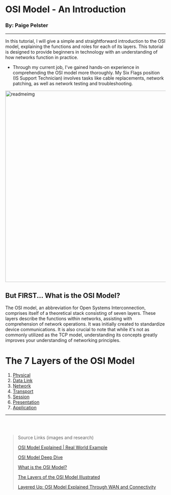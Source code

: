 # OSI Model - An Introduction 
### By: Paige Pelster
---
In this tutorial, I will give a simple and straightforward introduction to the OSI model, explaining the functions and roles for each of its layers. This tutorial is designed to provide beginners in technology with an understanding of how networks function in practice.
* Through my current job, I've gained hands-on experience in comprehending the OSI model more thoroughly. My Six Flags position (IS Support Technician) involves tasks like cable replacements, network patching, as well as network testing and troubleshooting.


<img src= "https://images.ctfassets.net/wivd9zt8fi3t/p4ffps3SRzKrYoxFqaG59/20792ce53626acc756b5b53cc00633f8/data_center_osi_model.jpg" alt="readmeimg" width="600" />


## But FIRST... What is the OSI Model?
The OSI model, an abbreviation for Open Systems Interconnection, comprises itself of a theoretical stack consisting of seven layers. These layers describe the functions within networks, assisting with comprehension of network operations. It was initially created to standardize device communications. It is also crucial to note that while it's not as commonly utilized as the TCP model, understanding its concepts greatly improves your understanding of networking principles.

# The 7 Layers of the OSI Model
1. [Physical](physical.md)
2. [Data Link](datalink.md)
3. [Network](network.md)
4. [Transport](transport.md)
5. [Session](session.md)
6. [Presentation](presentation.md)
7. [Application](application.md)
---
 <br>
 <br>
 

> Source Links (images and research)
> 
> [OSI Model Explained | Real World Example](https://www.youtube.com/watch?v=LANW3m7UgWs)
> 
> [OSI Model Deep Dive](https://www.youtube.com/watch?v=oVVlMqsLdro&t=2s)
>
> [What is the OSI Model?](https://www.fortinet.com/resources/cyberglossary/osi-model)
>
> [The Layers of the OSI Model Illustrated](https://www.lifewire.com/layers-of-the-osi-model-illustrated-818017)
>
> [Layered Up: OSI Model Explained Through WAN and Connectivity](https://lightyear.ai/blogs/layered-up-the-osi-model-explained-through-wan-internet-connectivity)
